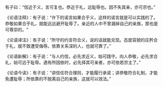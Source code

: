 有子曰：“信近于义，言可复也。恭近于礼，远耻辱也。因不失其亲，亦可宗也。”

《论语注释》：有子说：“许下的诺言如果合乎义，这样的诺言就是可以实践的了。恭敬如果合乎礼，就能远远避开耻辱了。亲近的人中不曾漏掉自己的亲族，那也是可尊崇的。"

《论语译注》：有子说：“所守的约言符合义，说的话就能兑现。态度容貌的庄矜合于礼，就不致遭受侮辱。依靠关系深的人，也就可靠了。”

《论语新解》：有子说：“与人约信，必先求近义，始可践守。向人恭敬，必先求合礼，始可远于耻辱。遇有所因依时，必先择其可亲者，亦可依若宗主了。”

《论语今读》：有子说：“讲信任符合理则，才能履行承诺；讲恭敬符合礼制，才能免遭耻辱；所依靠的不脱离自己的亲族，这就可以效法。”  
